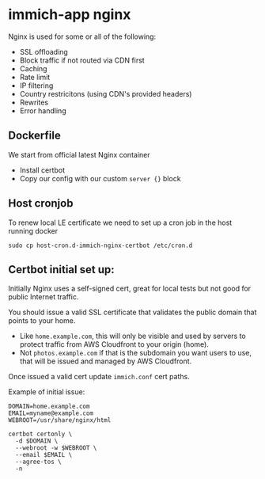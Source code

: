 # immich-app nginx

Nginx is used for some or all of the following:

- SSL offloading
- Block traffic if not routed via CDN first
- Caching
- Rate limit
- IP filtering
- Country restricitons (using CDN's provided headers)
- Rewrites
- Error handling

## Dockerfile

We start from official latest Nginx container
- Install certbot
- Copy our config with our custom `server {}` block

## Host cronjob

To renew local LE certificate we need to set up a cron job in the host running docker
```
sudo cp host-cron.d-immich-nginx-certbot /etc/cron.d
```

## Certbot initial set up:

Initially Nginx uses a self-signed cert, great for local tests but not good for public Internet traffic.

You should issue a valid SSL certificate that validates the public domain that points to your home.
- Like `home.example.com`, this will only be visible and used by servers to protect traffic from AWS Cloudfront to your origin (home).
- Not `photos.example.com` if that is the subdomain you want users to use, that will be issued and managed by AWS Cloudfront.

Once issued a valid cert update `immich.conf` cert paths.

Example of initial issue:
```
DOMAIN=home.example.com
EMAIL=myname@example.com
WEBROOT=/usr/share/nginx/html

certbot certonly \
  -d $DOMAIN \
  --webroot -w $WEBROOT \
  --email $EMAIL \
  --agree-tos \
  -n
```
